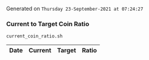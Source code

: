 Generated on `Thursday 23-September-2021 at 07:24:27`

### Current to Target Coin Ratio
`current_coin_ratio.sh`

Date|Current|Target|Ratio
---|---|---|---
